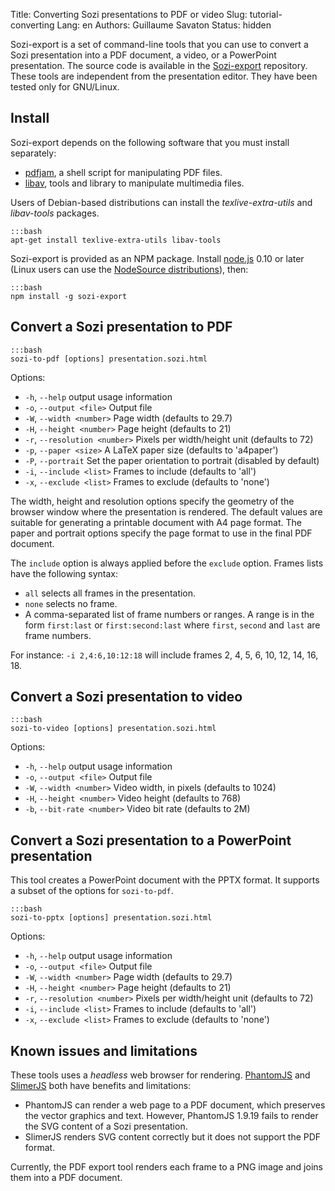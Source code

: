 Title: Converting Sozi presentations to PDF or video
Slug: tutorial-converting
Lang: en
Authors: Guillaume Savaton
Status: hidden

Sozi-export is a set of command-line tools that you can use to convert a Sozi presentation
into a PDF document, a video, or a PowerPoint presentation.
The source code is available in the [Sozi-export](https://github.com/senshu/Sozi-export)
repository.
These tools are independent from the presentation editor.
They have been tested only for GNU/Linux.


Install
-------

Sozi-export depends on the following software that you must install separately:

* [pdfjam](http://www2.warwick.ac.uk/fac/sci/statistics/staff/academic-research/firth/software/pdfjam), a shell script for manipulating PDF files.
* [libav](https://libav.org), tools and library to manipulate multimedia files.

Users of Debian-based distributions can install the *texlive-extra-utils* and *libav-tools* packages.

    :::bash
    apt-get install texlive-extra-utils libav-tools

Sozi-export is provided as an NPM package.
Install [node.js](https://nodejs.org/) 0.10 or later
(Linux users can use the [NodeSource distributions](https://github.com/nodesource/distributions)),
then:

    :::bash
    npm install -g sozi-export


Convert a Sozi presentation to PDF
----------------------------------

    :::bash
    sozi-to-pdf [options] presentation.sozi.html

Options:

* `-h`, `--help` output usage information
* `-o`, `--output <file>` Output file
* `-W`, `--width <number>` Page width (defaults to 29.7)
* `-H`, `--height <number>` Page height (defaults to 21)
* `-r`, `--resolution <number>` Pixels per width/height unit (defaults to 72)
* `-p`, `--paper <size>` A LaTeX paper size (defaults to 'a4paper')
* `-P`, `--portrait` Set the paper orientation to portrait (disabled by default)
* `-i`, `--include <list>` Frames to include (defaults to 'all')
* `-x`, `--exclude <list>` Frames to exclude (defaults to 'none')

The width, height and resolution options specify the geometry of the browser window
where the presentation is rendered.
The default values are suitable for generating a printable document with A4 page format.
The paper and portrait options specify the page format to use in the final PDF document.

The `include` option is always applied before the `exclude` option.
Frames lists have the following syntax:

* `all` selects all frames in the presentation.
* `none` selects no frame.
* A comma-separated list of frame numbers or ranges.
  A range is in the form `first:last` or `first:second:last` where `first`, `second` and `last` are frame numbers.

For instance: `-i 2,4:6,10:12:18` will include frames 2, 4, 5, 6, 10, 12, 14, 16, 18.

Convert a Sozi presentation to video
------------------------------------

    :::bash
    sozi-to-video [options] presentation.sozi.html

Options:

* `-h`, `--help` output usage information
* `-o`, `--output <file>` Output file
* `-W`, `--width <number>` Video width, in pixels (defaults to 1024)
* `-H`, `--height <number>` Video height (defaults to 768)
* `-b`, `--bit-rate <number>` Video bit rate (defaults to 2M)

Convert a Sozi presentation to a PowerPoint presentation
--------------------------------------------------------

This tool creates a PowerPoint document with the PPTX format.
It supports a subset of the options for `sozi-to-pdf`.

    :::bash
    sozi-to-pptx [options] presentation.sozi.html

Options:

* `-h`, `--help` output usage information
* `-o`, `--output <file>` Output file
* `-W`, `--width <number>` Page width (defaults to 29.7)
* `-H`, `--height <number>` Page height (defaults to 21)
* `-r`, `--resolution <number>` Pixels per width/height unit (defaults to 72)
* `-i`, `--include <list>` Frames to include (defaults to 'all')
* `-x`, `--exclude <list>` Frames to exclude (defaults to 'none')

Known issues and limitations
----------------------------

These tools uses a *headless* web browser for rendering.
[PhantomJS](http://phantomjs.org) and [SlimerJS](https://slimerjs.org/) both have benefits and limitations:

* PhantomJS can render a web page to a PDF document, which preserves the vector graphics and text.
  However, PhantomJS 1.9.19 fails to render the SVG content of a Sozi presentation.
* SlimerJS renders SVG content correctly but it does not support the PDF format.

Currently, the PDF export tool renders each frame to a PNG image and joins them into a PDF document.
